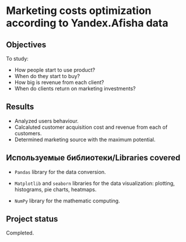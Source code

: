 # Marketing costs optimization according to Yandex.Afisha data

## Objectives
To study:
- How people start to use product?
- When do they start to buy?
- How big is revenue from each client?
- When do clients return on marketing investments?

## Results
- Analyzed users behaviour.
- Calcaluted customer acquisition cost and revenue from each of customers.
- Determined marketing source with the maximum potential.

## Используемые библиотеки/Libraries covered
- `Pandas` library for the data conversion.
  
- `Matplotlib` and `seaborn` libraries for the data visualization: plotting, histograms, pie charts, heatmaps.
  
- `NumPy` library for the mathematic computing.

## Project status
Completed.
